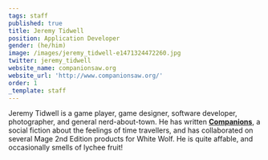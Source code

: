 ```yaml
---
tags: staff
published: true
title: Jeremy Tidwell
position: Application Developer
gender: (he/him)
image: /images/jeremy_tidwell-e1471324472260.jpg
twitter: jeremy_tidwell
website_name: companionsaw.org
website_url: 'http://www.companionsaw.org/'
order: 1
_template: staff
---
```


Jeremy Tidwell is a game player, game designer, software developer, photographer, and general nerd-about-town. He has written [**Companions**](http://www.companionsaw.org/), a social fiction about the feelings of time travellers, and has collaborated on several Mage 2nd Edition products for White Wolf. He is quite affable, and occasionally smells of lychee fruit!

